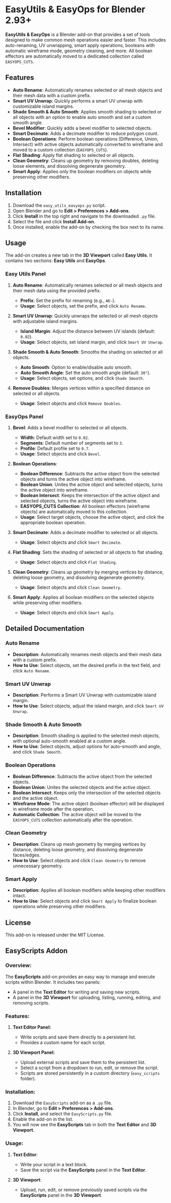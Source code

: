 
# EasyUtils & EasyOps for Blender 2.93+

**EasyUtils & EasyOps** is a Blender add-on that provides a set of tools designed to make common mesh operations easier and faster. This includes auto-renaming, UV unwrapping, smart apply operations, booleans with automatic wireframe mode, geometry cleaning, and more. All boolean effectors are automatically moved to a dedicated collection called `EASYOPS_CUTS`.

## Features
- **Auto Rename**: Automatically renames selected or all mesh objects and their mesh data with a custom prefix.
- **Smart UV Unwrap**: Quickly performs a smart UV unwrap with customizable island margins.
- **Shade Smooth & Auto Smooth**: Applies smooth shading to selected or all objects with an option to enable auto smooth and set a custom smooth angle.
- **Bevel Modifier**: Quickly adds a bevel modifier to selected objects.
- **Smart Decimate**: Adds a decimate modifier to reduce polygon count.
- **Boolean Operations**: Perform boolean operations (Difference, Union, Intersect) with active objects automatically converted to wireframe and moved to a custom collection (`EASYOPS_CUTS`).
- **Flat Shading**: Apply flat shading to selected or all objects.
- **Clean Geometry**: Cleans up geometry by removing doubles, deleting loose elements, and dissolving degenerate geometry.
- **Smart Apply**: Applies only the boolean modifiers on objects while preserving other modifiers.

## Installation
1. Download the `easy_utils_easyops.py` script.
2. Open Blender and go to **Edit > Preferences > Add-ons**.
3. Click **Install** in the top right and navigate to the downloaded `.py` file.
4. Select the file and click **Install Add-on**.
5. Once installed, enable the add-on by checking the box next to its name.

## Usage
The add-on creates a new tab in the **3D Viewport** called **Easy Utils**. It contains two sections: **Easy Utils** and **EasyOps**.

### Easy Utils Panel
1. **Auto Rename**: Automatically renames selected or all mesh objects and their mesh data using the provided prefix.
    - **Prefix**: Set the prefix for renaming (e.g., `AK-`).
    - **Usage**: Select objects, set the prefix, and click `Auto Rename`.
    
2. **Smart UV Unwrap**: Quickly unwraps the selected or all mesh objects with adjustable island margins.
    - **Island Margin**: Adjust the distance between UV islands (default: `0.02`).
    - **Usage**: Select objects, set island margin, and click `Smart UV Unwrap`.

3. **Shade Smooth & Auto Smooth**: Smooths the shading on selected or all objects.
    - **Auto Smooth**: Option to enable/disable auto smooth.
    - **Auto Smooth Angle**: Set the auto smooth angle (default: `30°`).
    - **Usage**: Select objects, set options, and click `Shade Smooth`.

4. **Remove Doubles**: Merges vertices within a specified distance on selected or all objects.
    - **Usage**: Select objects and click `Remove Doubles`.

### EasyOps Panel
1. **Bevel**: Adds a bevel modifier to selected or all objects.
    - **Width**: Default width set to `0.02`.
    - **Segments**: Default number of segments set to `3`.
    - **Profile**: Default profile set to `0.7`.
    - **Usage**: Select objects and click `Bevel`.

2. **Boolean Operations**:
    - **Boolean Difference**: Subtracts the active object from the selected objects and turns the active object into wireframe.
    - **Boolean Union**: Unites the active object and selected objects, turns the active object into wireframe.
    - **Boolean Intersect**: Keeps the intersection of the active object and selected objects, turns the active object into wireframe.
    - **EASYOPS_CUTS Collection**: All boolean effectors (wireframe objects) are automatically moved to this collection.
    - **Usage**: Select target objects, choose the active object, and click the appropriate boolean operation.

3. **Smart Decimate**: Adds a decimate modifier to selected or all objects.
    - **Usage**: Select objects and click `Smart Decimate`.

4. **Flat Shading**: Sets the shading of selected or all objects to flat shading.
    - **Usage**: Select objects and click `Flat Shading`.

5. **Clean Geometry**: Cleans up geometry by merging vertices by distance, deleting loose geometry, and dissolving degenerate geometry.
    - **Usage**: Select objects and click `Clean Geometry`.

6. **Smart Apply**: Applies all boolean modifiers on the selected objects while preserving other modifiers.
    - **Usage**: Select objects and click `Smart Apply`.

## Detailed Documentation

### Auto Rename
- **Description**: Automatically renames mesh objects and their mesh data with a custom prefix.
- **How to Use**: Select objects, set the desired prefix in the text field, and click `Auto Rename`.

### Smart UV Unwrap
- **Description**: Performs a Smart UV Unwrap with customizable island margin.
- **How to Use**: Select objects, adjust the island margin, and click `Smart UV Unwrap`.

### Shade Smooth & Auto Smooth
- **Description**: Smooth shading is applied to the selected mesh objects, with optional auto-smooth enabled at a custom angle.
- **How to Use**: Select objects, adjust options for auto-smooth and angle, and click `Shade Smooth`.

### Boolean Operations
- **Boolean Difference**: Subtracts the active object from the selected objects.
- **Boolean Union**: Unites the selected objects and the active object.
- **Boolean Intersect**: Keeps only the intersection of the selected objects and the active object.
- **Wireframe Mode**: The active object (boolean effector) will be displayed in wireframe mode after the operation.
- **Automatic Collection**: The active object will be moved to the `EASYOPS_CUTS` collection automatically after the operation.
  
### Clean Geometry
- **Description**: Cleans up mesh geometry by merging vertices by distance, deleting loose geometry, and dissolving degenerate faces/edges.
- **How to Use**: Select objects and click `Clean Geometry` to remove unnecessary geometry.

### Smart Apply
- **Description**: Applies all boolean modifiers while keeping other modifiers intact.
- **How to Use**: Select objects and click `Smart Apply` to finalize boolean operations while preserving other modifiers.

## License
This add-on is released under the MIT License.

## EasyScripts Addon

### Overview:
The **EasyScripts** add-on provides an easy way to manage and execute scripts within Blender. It includes two panels:
- A panel in the **Text Editor** for writing and saving new scripts.
- A panel in the **3D Viewport** for uploading, listing, running, editing, and removing scripts.

### Features:
1. **Text Editor Panel:**
   - Write scripts and save them directly to a persistent list.
   - Provides a custom name for each script.

2. **3D Viewport Panel:**
   - Upload external scripts and save them to the persistent list.
   - Select a script from a dropdown to run, edit, or remove the script.
   - Scripts are stored persistently in a custom directory (`easy_scripts` folder).

### Installation:
1. Download the `EasyScripts` add-on as a `.py` file.
2. In Blender, go to **Edit > Preferences > Add-ons**.
3. Click **Install**, and select the `EasyScripts.py` file.
4. Enable the add-on in the list.
5. You will now see the **EasyScripts** tab in both the **Text Editor** and **3D Viewport**.

### Usage:
1. **Text Editor**:
   - Write your script in a text block.
   - Save the script via the **EasyScripts** panel in the **Text Editor**.
   
2. **3D Viewport**:
   - Upload, run, edit, or remove previously saved scripts via the **EasyScripts** panel in the **3D Viewport**.

